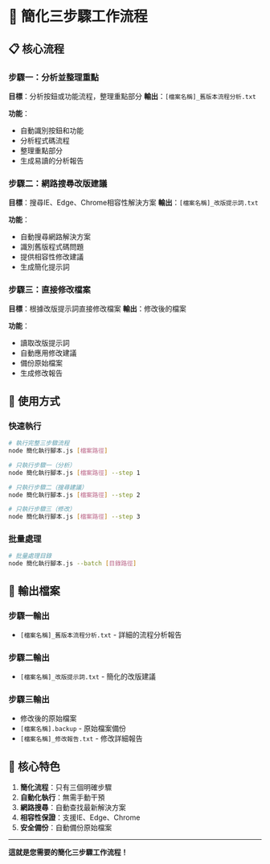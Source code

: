 # 🔄 簡化三步驟工作流程

## 📋 核心流程

### 步驟一：分析並整理重點
**目標**：分析按鈕或功能流程，整理重點部分
**輸出**：`[檔案名稱]_舊版本流程分析.txt`

**功能**：
- 自動識別按鈕和功能
- 分析程式碼流程
- 整理重點部分
- 生成易讀的分析報告

### 步驟二：網路搜尋改版建議
**目標**：搜尋IE、Edge、Chrome相容性解決方案
**輸出**：`[檔案名稱]_改版提示詞.txt`

**功能**：
- 自動搜尋網路解決方案
- 識別舊版程式碼問題
- 提供相容性修改建議
- 生成簡化提示詞

### 步驟三：直接修改檔案
**目標**：根據改版提示詞直接修改檔案
**輸出**：修改後的檔案

**功能**：
- 讀取改版提示詞
- 自動應用修改建議
- 備份原始檔案
- 生成修改報告

## 🚀 使用方式

### 快速執行
```bash
# 執行完整三步驟流程
node 簡化執行腳本.js [檔案路徑]

# 只執行步驟一（分析）
node 簡化執行腳本.js [檔案路徑] --step 1

# 只執行步驟二（搜尋建議）
node 簡化執行腳本.js [檔案路徑] --step 2

# 只執行步驟三（修改）
node 簡化執行腳本.js [檔案路徑] --step 3
```

### 批量處理
```bash
# 批量處理目錄
node 簡化執行腳本.js --batch [目錄路徑]
```

## 📁 輸出檔案

### 步驟一輸出
- `[檔案名稱]_舊版本流程分析.txt` - 詳細的流程分析報告

### 步驟二輸出
- `[檔案名稱]_改版提示詞.txt` - 簡化的改版建議

### 步驟三輸出
- 修改後的原始檔案
- `[檔案名稱].backup` - 原始檔案備份
- `[檔案名稱]_修改報告.txt` - 修改詳細報告

## 🎯 核心特色

1. **簡化流程**：只有三個明確步驟
2. **自動化執行**：無需手動干預
3. **網路搜尋**：自動查找最新解決方案
4. **相容性保證**：支援IE、Edge、Chrome
5. **安全備份**：自動備份原始檔案

---

**這就是您需要的簡化三步驟工作流程！**
